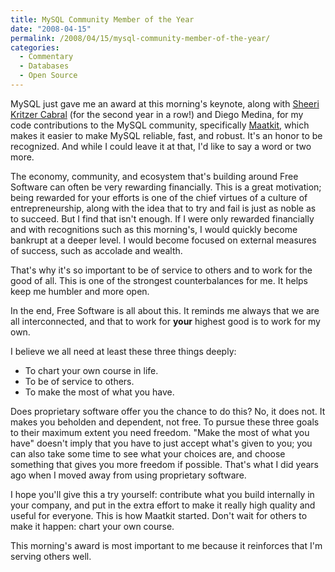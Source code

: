 ```yaml
---
title: MySQL Community Member of the Year
date: "2008-04-15"
permalink: /2008/04/15/mysql-community-member-of-the-year/
categories:
  - Commentary
  - Databases
  - Open Source
---
```

MySQL just gave me an award at this morning's keynote, along with [Sheeri Kritzer Cabral][1] (for the second year in a row!) and Diego Medina, for my code contributions to the MySQL community, specifically [Maatkit,][2] which makes it easier to make MySQL reliable, fast, and robust. It's an honor to be recognized. And while I could leave it at that, I'd like to say a word or two more.

The economy, community, and ecosystem that's building around Free Software can often be very rewarding financially. This is a great motivation; being rewarded for your efforts is one of the chief virtues of a culture of entrepreneurship, along with the idea that to try and fail is just as noble as to succeed. But I find that isn't enough. If I were only rewarded financially and with recognitions such as this morning's, I would quickly become bankrupt at a deeper level. I would become focused on external measures of success, such as accolade and wealth.

That's why it's so important to be of service to others and to work for the good of all. This is one of the strongest counterbalances for me. It helps keep me humbler and more open.

In the end, Free Software is all about this. It reminds me always that we are all interconnected, and that to work for **your** highest good is to work for my own.

I believe we all need at least these three things deeply:

*   To chart your own course in life.
*   To be of service to others.
*   To make the most of what you have.

Does proprietary software offer you the chance to do this? No, it does not. It makes you beholden and dependent, not free. To pursue these three goals to their maximum extent you need freedom. "Make the most of what you have" doesn't imply that you have to just accept what's given to you; you can also take some time to see what your choices are, and choose something that gives you more freedom if possible. That's what I did years ago when I moved away from using proprietary software.

I hope you'll give this a try yourself: contribute what you build internally in your company, and put in the extra effort to make it really high quality and useful for everyone. This is how Maatkit started. Don't wait for others to make it happen: chart your own course.

This morning's award is most important to me because it reinforces that I'm serving others well.

 [1]: http://sheeri.net/
 [2]: http://www.maatkit.org/
